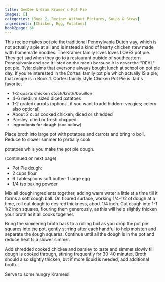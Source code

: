 ```yaml
---
title: GeeDee & Gram Kramer's Pot Pie
images: []
categories: [Book 2, Recipes Without Pictures, Soups & Stews]
ingredients: [Chicken, Egg, Potatoes]
book2page: 68
---
```


This recipe makes pot pie the traditional Pennsylvania Dutch way, which is not actually a pie at all and is instead a kind of hearty chicken stew made with homemade noodles. The Kramer family loves loves LOVES pot pie. They get sad when they go to a restaurant outside of southeastern Pennsylvania and see it listed on the menu because it is never the "REAL" pot pie. Tyler claims that everyone always bought lunch at school on pot pie day. If you're interested in the Cortesi family pot pie which actually IS a pie, that recipe is in Book 1. Cortesi family style Chicken Pot Pie is Dad's favorite. 

- 1-2 quarts chicken stock/broth/bouillon
- 4-6 medium sized diced potatoes
- 1-2 grated carrots (optional, if you want to add hidden- veggies; celery also optional)
- About 2 cups cooked chicken; diced or shredded
- Parsley, dried or fresh chopped
- Ingredients for dough (see below)

Place broth into large pot with potatoes and carrots and bring to boil. Reduce to slower simmer to partially cook 

potatoes while you make the pot pie dough. 

(continued on next page)
- Pot Pie dough:
- 2 cups flour
- 6 Tablespoons soft butter- 1 large egg
- 1/4 tsp baking powder

Mix all dough ingredients together, adding warm water a little at a time till it forms a soft dough ball. On floured surface, working 1/4-1/2 of dough at a time, roll out dough to desired thickness, about 1/4 inch. Cut dough into 1-1 1/2 inch squares, flouring them generously, as this will help slightly thicken your broth as it all cooks together. 

Bring the simmering broth back to a rolling boil as you drop the pot pie squares into the pot, gently stirring after each handful to help moisten and separate the dough squares. Continue until all the dough is in the pot and reduce heat to a slower simmer. 

Add shredded cooked chicken and parsley to taste and simmer slowly till dough is cooked through, stirring frequently for 30-40 minutes. Broth should also slightly thicken, but if more liquid is needed, add additional broth. 

Serve to some hungry Kramers!